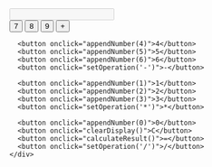 <!DOCTYPE html>
<html lang="en">
<head>
  <meta charset="UTF-8">
  <meta name="viewport" content="width=device-width, initial-scale=1.0">
  <title>Calculator</title>
  <link rel="stylesheet" href="styles.css">
</head>
<body>
  <div class="calculator">
    <input type="text" id="display" disabled />
    <div class="buttons">
      <button onclick="appendNumber(7)">7</button>
      <button onclick="appendNumber(8)">8</button>
      <button onclick="appendNumber(9)">9</button>
      <button onclick="setOperation('+')">+</button>
      
      <button onclick="appendNumber(4)">4</button>
      <button onclick="appendNumber(5)">5</button>
      <button onclick="appendNumber(6)">6</button>
      <button onclick="setOperation('-')">-</button>
      
      <button onclick="appendNumber(1)">1</button>
      <button onclick="appendNumber(2)">2</button>
      <button onclick="appendNumber(3)">3</button>
      <button onclick="setOperation('*')">*</button>
      
      <button onclick="appendNumber(0)">0</button>
      <button onclick="clearDisplay()">C</button>
      <button onclick="calculateResult()">=</button>
      <button onclick="setOperation('/')">/</button>
    </div>
  </div>
  <script src="script.js"></script>
</body>
</html>

